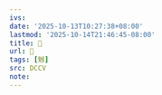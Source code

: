 ```yaml
---
ivs:
date: '2025-10-13T10:27:38+08:00'
lastmod: '2025-10-14T21:46:45-08:00'
title: 􃶭
url: 􃶭
tags: [魊]
src: DCCV
note:
---
```

